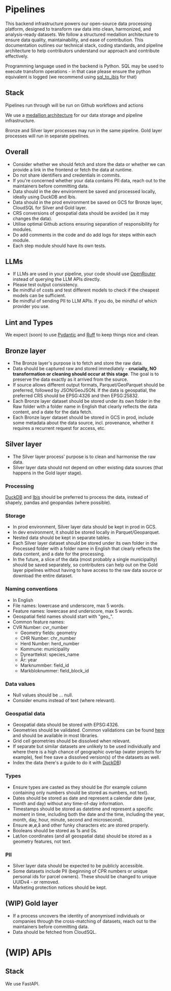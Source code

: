 # Pipelines 
This backend infrastructure powers our open-source data processing platform, designed to transform raw data into clean, harmonized, and analysis-ready datasets. We follow a structured medallion architecture to ensure data quality, maintainability, and ease of contribution. This documentation outlines our technical stack, coding standards, and pipeline architecture to help contributors understand our approach and contribute effectively.

Programming language used in the backend is Python. SQL may be used to execute transform operations - in that case please ensure the python equivalent is logged (we recommend using [sql_to_ibis](https://github.com/zbrookle/sql_to_ibis) for that)

## Stack

Pipelines run through will be run on Github workflows and actions

We use a [medallion architecture](https://www.databricks.com/glossary/medallion-architecture) for our data storage and pipeline infrastructure.

Bronze and Silver layer processes may run in the same pipeline. Gold layer processes will run in separate pipelines.

## Overall
- Consider whether we should fetch and store the data or whether we can provide a link in the frontend or fetch the data at runtime.
- Do not share identifiers and credentials in commits.
- If you're concerned whether your data contains PII data, reach out to the maintainers before committing data.
- Data should in the dev environment be saved and processed locally, ideally using DuckDB and Ibis.
- Data should in the prod environment be saved on GCS for Bronze layer, CloudSQL for Silver and Gold layer.
- CRS conversions of geospatial data should be avoided (as it may changes the data).
- Utilise optimal Github actions  ensuring separation of responsibility for modules.
- Do add comments in the code and do add logs for steps within each module.
- Each step module should have its own tests.


## LLMs 
- If LLMs are used in your pipeline, your code should use [OpenRouter](https://openrouter.ai/) instead of querying the LLM APIs directly.
- Please test output consistency.
- Be mindful of costs and test different models to check if the cheapest models can be sufficient.
- Be mindful of sending PII to LLM APIs. If you do, be mindful of which provider you use.

## Lint and Types
We expect (soon) to use [Pydantic](https://docs.pydantic.dev/latest/) and [Ruff](https://github.com/astral-sh/ruff) to keep things nice and clean.
  
## Bronze layer
- The Bronze layer's purpose is to fetch and store the raw data.
- Data should be captured raw and stored immediately - **crucially, NO transformation or cleaning should occur at this stage**. The goal is to preserve the data exactly as it arrived from the source.
- If source allows different output formats, Parquet/GeoParquet should be preferred, followed by JSON/GeoJSON. If the data is geospatial, the preferred CRS should be EPSG:4326 and then EPSG:25832.
- Each Bronze layer dataset should be stored under its own folder in the Raw folder with a folder name in English that clearly reflects the data content, and a date for the data fetch.
- Each Bronze layer dataset should be stored in GCS in prod, include some metadata about the data source, incl. provenance, whether it requires a recurrent request for access, etc.

## Silver layer
- The Silver layer process' purpose is to clean and harmonise the raw data.
- Silver layer data should not depend on other existing data sources (that happens in the Gold layer stage).

### Processing
[DuckDB](https://duckdb.org/docs/stable/) and [Ibis](https://ibis-project.org/) should be preferred to process the data, instead of shapely, pandas and geopandas (where possible).

### Storage
- In prod environment, Silver layer data should be kept in prod in GCS.
- In dev environment, it should be stored locally in Parquet/Geoparquet.
- Nested data should be kept in separate tables.
- Each Silver layer dataset should be stored under its own folder in the Processed folder with a folder name in English that clearly reflects the data content, and a date for the processing.
- In the future, a slice of the data (most probably a single municipality) should be saved separately, so contributers can help out on the Gold layer pipelines without having to have access to the raw data source or download the entire dataset.

### Naming conventions
- In English 
- File names: lowercase and underscore, max 5 words.
- Feature names: lowercase and underscore, max 5 words.
- Geospatial field names should start with "geo_".
- Common feature names: 
- CVR Number: cvr_number
  - Geometry fields: geometry
  - CHR Number: chr_number
  - Herd Number: herd_number
  - Kommune: municipality
  - Dyrearttekst: species_name
  - År: year
  - Marknummber: field_id
  - Markbloknummer: field_block_id

### Data values
- Null values should be ... null.
- Consider enums instead of text (where relevant).

### Geospatial data
- Geospatial data should be stored with EPSG:4326.
- Geometries should be validated. Common validations can be found [here](https://github.com/chrieke/geojson-invalid-geometry) and should be available in most libraries.
- Grid cell geometries should be dissolved when relevant.
- If separate but similar datasets are unlikely to be used individually and where there is a high chance of geographic overlap (water projects for example), feel free save a dissolved version(s) of the datasets as well.
- Index the data (here's a guide to do it with [DuckDB](https://cloudnativegeo.org/blog/2025/01/using-duckdbs-hilbert-function-with-geoparquet/))

### Types
- Ensure types are casted as they should be (for example column containing only numbers should be stored as numbers, not text).
- Dates should be stored as date and represent a calendar date (year, month and day) without any time-of-day information.
- Timestamps should be stored as datetime and represent a specific moment in time, including both the date and the time, including the year, month, day, hour, minute, second and microsecond).
- Ensure æ,ø,å and other funky characters etc are stored properly.
- Booleans should be stored as 1s and 0s.
- Lat/lon coordinates (and all geospatial data) should be stored as a geometry features, not text.

### PII
- Silver layer data should be expected to be publicly accessible.
- Some datasets include PII (beginning of CPR numbers or unique personal ids for parcel owners). These should be changed to unique UUIDv4 - or removed.
- Marketing protection notices should be kept.

## (WIP) Gold layer
- If a process uncovers the identity of anonymised individuals or companies through the cross-matching of datasets, reach out to the maintainers before committing data.
- Data should be fetched from CloudSQL.

# (WIP) APIs

## Stack

We use FastAPI.

 
